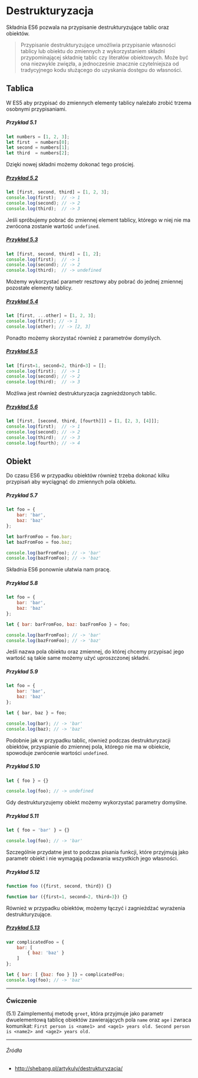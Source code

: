 # Destrukturyzacja

Składnia ES6 pozwala na przypisanie destrukturyzujące tablic oraz obiektów.

> Przypisanie destrukturyzujące umożliwia przypisanie własności tablicy lub obiektu do zmiennych z wykorzystaniem składni przypominającej składnię tablic czy literałów obiektowych. Może być ona niezwykle zwięzła, a jednocześnie znacznie czytelniejsza od tradycyjnego kodu służącego do uzyskania dostępu do własności.

## Tablica

W ES5 aby przypisać do zmiennych elementy tablicy należało zrobić trzema osobnymi przypisaniami. 

##### Przykład 5.1
```js
let numbers = [1, 2, 3];
let first  = numbers[0];
let second = numbers[1];
let third  = numbers[2];
```

Dzięki nowej składni możemy dokonać tego prościej.

##### [Przykład 5.2](https://codepen.io/mmotel/pen/pwgQrL)
```js
let [first, second, third] = [1, 2, 3];
console.log(first);  // -> 1
console.log(second); // -> 2
console.log(third);  // -> 3
```

Jeśli spróbujemy pobrać do zmiennej element tablicy, którego w niej nie ma zwrócona zostanie wartość `undefined`.

##### [Przykład 5.3](https://codepen.io/mmotel/pen/qjbQXz)
```js
let [first, second, third] = [1, 2];
console.log(first);  // -> 1
console.log(second); // -> 2
console.log(third);  // -> undefined
```

Możemy wykorzystać parametr resztowy aby pobrać do jednej zmiennej pozostałe elementy tablicy.

##### [Przykład 5.4](https://codepen.io/mmotel/pen/weMQrd)
```js
let [first, ...other] = [1, 2, 3];
console.log(first); // -> 1
console.log(other); // -> [2, 3]
```

Ponadto możemy skorzystać również z parametrów domyślych.

##### [Przykład 5.5](https://codepen.io/mmotel/pen/rwxQGQ)
```js
let [first=1, second=2, third=3] = [];
console.log(first);  // -> 1
console.log(second); // -> 2
console.log(third);  // -> 3
```

Możliwa jest również destrukturyzacja zagnieżdżonych tablic.

##### [Przykład 5.6](https://codepen.io/mmotel/pen/JJGerQ)
```js
let [first, [second, third, [fourth]]] = [1, [2, 3, [4]]];
console.log(first);  // -> 1
console.log(second); // -> 2
console.log(third);  // -> 3
console.log(fourth); // -> 4
```

## Obiekt

Do czasu ES6 w przypadku obiektów również trzeba dokonać kilku przypisań aby wyciągnąć do zmiennych pola obkietu.

##### Przykład 5.7
```js
let foo = { 
    bar: 'bar',
    baz: 'baz'
};

let barFromFoo = foo.bar;
let bazFromFoo = foo.baz;

console.log(barFromFoo); // -> 'bar'
console.log(bazFromFoo); // -> 'baz'
```

Składnia ES6 ponownie ułatwia nam pracę.

##### Przykład 5.8
```js
let foo = { 
    bar: 'bar',
    baz: 'baz'
};

let { bar: barFromFoo, baz: bazFromFoo } = foo;

console.log(barFromFoo); // -> 'bar'
console.log(bazFromFoo); // -> 'baz'
```

Jeśli nazwa pola obiektu oraz zmiennej, do której chcemy przypisać jego wartość są takie same możemy użyć uproszczonej składni.

##### Przykład 5.9
```js
let foo = { 
    bar: 'bar',
    baz: 'baz' 
};

let { bar, baz } = foo;

console.log(bar); // -> 'bar'
console.log(baz); // -> 'baz'
```

Podobnie jak w przypadku tablic, również podczas destrukturyzacji obiektów, przyspianie do zmiennej pola, którego nie ma w obiekcie, spowoduje zwrócenie wartości `undefined`.

##### Przykład 5.10
```js
let { foo } = {}

console.log(foo); // -> undefined
```

Gdy destrukturyzujemy obiekt możemy wykorzystać parametry domyślne.

##### Przykład 5.11
```js
let { foo = 'bar' } = {}

console.log(foo); // -> 'bar'
```

Szczególnie przydatne jest to podczas pisania funkcji, które przyjmują jako parametr obiekt i nie wymagają podawania wszystkich jego własności.

##### Przykład 5.12
```js
function foo ({first, second, third}) {}

function bar ({first=1, second=2, third=3}) {}
```

Również w przypadku obiektów, możemy łączyć i zagnieżdżać wyrażenia destrukturyzujące.

##### [Przykład 5.13](https://codepen.io/mmotel/pen/oWKqPJ)
```js
var complicatedFoo = {
    bar: [
        { baz: 'baz' } 
    ]
};

let { bar: [ {baz: foo } ]} = complicatedFoo;
console.log(foo); // -> 'baz'
```

---

### Ćwiczenie

(5.1) Zaimplementuj metodę `greet`, która przyjmuje jako parametr dwuelementową tablicę obiektów zawierających pola `name` oraz `age` i zwraca komunikat: `First person is <name1> and <age1> years old. Second person is <name2> and <age2> years old.`

---

###### Źródła

* http://shebang.pl/artykuly/destrukturyzacja/